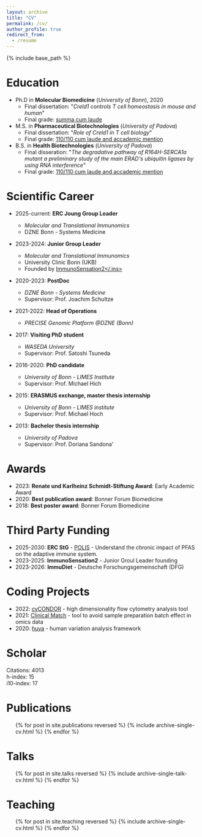 ```yaml
---
layout: archive
title: "CV"
permalink: /cv/
author_profile: true
redirect_from:
  - /resume
---
```


{% include base_path %}

# Education
* Ph.D in **Molecular Biomedicine** (*University of Bonn*), 2020
  - Final dissertation: "*Creld1 controls T cell homeostasis in mouse and human*"
  - Final grade: <ins>summa cum laude</ins>
* M.S. in **Pharmaceutical Biotechnologies** (*University of Padova*)
  - Final dissertation: "*Role of Creld1 in T cell biology*"
  - Final grade: <ins>110/110 cum laude and accademic mention</ins>
* B.S. in **Health Biotechnologies** (*University of Padova*)
  - Final disseration: "*The degradative pathway of R164H-SERCA1a mutant a preliminary study of the main ERAD's ubiquitin ligases by using RNA interference*"
  - Final grade: <ins>110/110 cum laude and accademic mention</ins>

# Scientific Career

* 2025-current: **ERC Joung Group Leader**
  * *Molecular and Translational Immunomics*
  * DZNE Bonn - Systems Medicine

* 2023-2024: **Junior Group Leader**
  * *Molecular and Translational Immunomics*
  * University Clinic Bonn (UKB)
  * Founded by <ins>ImmunoSensation2</.ins>

* 2020-2023: **PostDoc**
  * *DZNE Bonn - Systems Medicine*
  * Supervisor: Prof. Joachim Schultze

* 2021-2022: **Head of Operations**
  * *PRECISE Genomic Platform @DZNE (Bonn)*

* 2017: **Visiting PhD student**
  * *WASEDA University*
  * Supervisor: Prof. Satoshi Tsuneda

* 2016-2020: **PhD candidate**
  * *University of Bonn - LIMES Institute*
  * Supervisor: Prof. Michael Hich

* 2015: **ERASMUS exchange, master thesis internship**
  * *University of Bonn - LIMES institute*
  * Supervisor: Prof. Michael Hoch

* 2013: **Bachelor thesis internship**
  * *University of Padova*
  * Supervisor: Prof. Doriana Sandona'

# Awards
* 2023: **Renate und Karlheinz Schmidt-Stiftung Award**: Early Academic Award
* 2020: **Best publication award**: Bonner Forum Biomedicine
* 2018: **Best poster award**: Bonner Forum Biomedicine

# Third Party Funding
* 2025-2030: **ERC StG** - <ins>POLIS</ins> - Understand the chronic impact of PFAS on the adaptive immune system.
* 2023-2025: **ImmunoSensation2** - Junior Groul Leader founding
* 2023-2026: **ImmuDiet** - Deutsche Forschungsgemeinschaft (DFG)

# Coding Projects
* 2022: [cyCONDOR](https://github.com/lorenzobonaguro/cyCONDOR) - high dimensionality flow cytometry analysis tool
* 2021: [Clinical Match](https://github.com/lorenzobonaguro/clinical_match) - tool to avoid sample preparation batch effect in omics data
* 2020: [huva](https://github.com/lorenzobonaguro/huva) - human variation analysis framework

# Scholar
Citations: 4013\
h-index: 15\
i10-index: 17

# Publications
  <ul>{% for post in site.publications reversed %}
    {% include archive-single-cv.html %}
  {% endfor %}</ul>
  
# Talks
  <ul>{% for post in site.talks reversed %}
    {% include archive-single-talk-cv.html  %}
  {% endfor %}</ul>
  
# Teaching
  <ul>{% for post in site.teaching reversed %}
    {% include archive-single-cv.html %}
  {% endfor %}</ul>
  
